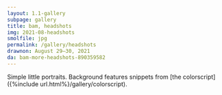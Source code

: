 ```yaml
---
layout: 1.1-gallery
subpage: gallery
title: bam, headshots
img: 2021-08-headshots
smolfile: jpg
permalink: /gallery/headshots
drawnon: August 29–30, 2021
da: bam-more-headshots-890359582
---
```

Simple little portraits. Background features snippets from [the colorscript]({%include url.html%}/gallery/colorscript).